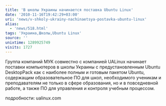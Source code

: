 ```yaml
---
title: 'В школы Украины начинается поставка Ubuntu Linux'
date: '2010-11-16T19:42:29+03:00'
uri: 'news/v-shkoly-ukrainy-nachinaetsya-postavka-ubuntu-linux'
alias: 
  - 'news/518.html'
tags: 'Украина,Школы,Ubuntu Linux'
source: ''
unixtime: 1289925749
visits: 1727
---
```

Группа компаний МУК совместно с компанией UALinux начинает поставки компьютеров в школы Украины с предустановленным Ubuntu DesktopPack как с наиболее полным и готовым пакетом Ubuntu, содержащим образовательное ПО для школ, необходимого ученикам и преподавателям не только в сфере образования, но и в повседневной работе, а также ПО для управления и контроля учебным процессом. 

подробности: ualinux.com
